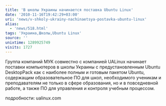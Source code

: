 ```yaml
---
title: 'В школы Украины начинается поставка Ubuntu Linux'
date: '2010-11-16T19:42:29+03:00'
uri: 'news/v-shkoly-ukrainy-nachinaetsya-postavka-ubuntu-linux'
alias: 
  - 'news/518.html'
tags: 'Украина,Школы,Ubuntu Linux'
source: ''
unixtime: 1289925749
visits: 1727
---
```

Группа компаний МУК совместно с компанией UALinux начинает поставки компьютеров в школы Украины с предустановленным Ubuntu DesktopPack как с наиболее полным и готовым пакетом Ubuntu, содержащим образовательное ПО для школ, необходимого ученикам и преподавателям не только в сфере образования, но и в повседневной работе, а также ПО для управления и контроля учебным процессом. 

подробности: ualinux.com
